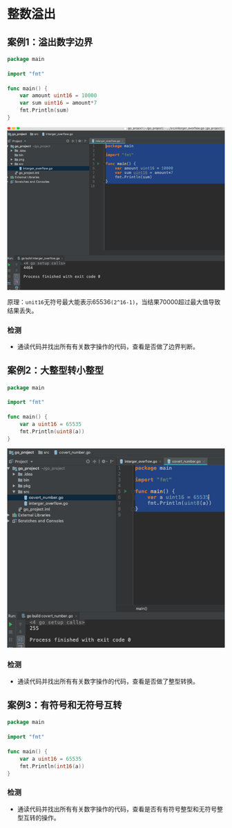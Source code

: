 # 整数溢出

## 案例1：溢出数字边界<div id="intOverFlow1"></div>

```go
package main

import "fmt"

func main() {
	var amount uint16 = 10000
	var sum uint16 = amount*7
	fmt.Println(sum)
}
```

![](./img/1.png)
	
原理：`unit16`无符号最大能表示65536`(2^16-1)`，当结果70000超过最大值导致结果丢失。

### 检测

- 通读代码并找出所有有关数字操作的代码，查看是否做了边界判断。

## 案例2：大整型转小整型<div id="intOverFlow2"></div>

```go
package main

import "fmt"

func main() {
	var a uint16 = 65535
	fmt.Println(uint8(a))
}
```

![](./img/2.png)

### 检测

- 通读代码并找出所有有关数字操作的代码，查看是否做了整型转换。

## 案例3：有符号和无符号互转<div id="intOverFlow3"></div>

```go
package main

import "fmt"

func main() {
	var a uint16 = 65535
	fmt.Println(int16(a))
}
```

### 检测

- 通读代码并找出所有有关数字操作的代码，查看是否有有符号整型和无符号整型互转的操作。

